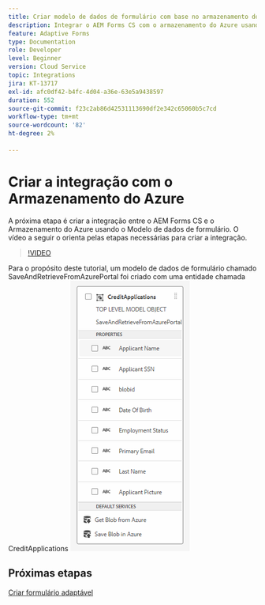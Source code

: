 ```yaml
---
title: Criar modelo de dados de formulário com base no armazenamento do Azure
description: Integrar o AEM Forms CS com o armazenamento do Azure usando o modelo de dados de formulário
feature: Adaptive Forms
type: Documentation
role: Developer
level: Beginner
version: Cloud Service
topic: Integrations
jira: KT-13717
exl-id: afc0df42-b4fc-4d04-a36e-63e5a9438597
duration: 552
source-git-commit: f23c2ab86d42531113690df2e342c65060b5c7cd
workflow-type: tm+mt
source-wordcount: '82'
ht-degree: 2%

---
```


# Criar a integração com o Armazenamento do Azure

A próxima etapa é criar a integração entre o AEM Forms CS e o Armazenamento do Azure usando o Modelo de dados de formulário.
O vídeo a seguir o orienta pelas etapas necessárias para criar a integração.

>[!VIDEO](https://video.tv.adobe.com/v/335385?quality=12&learn=on)

Para o propósito deste tutorial, um modelo de dados de formulário chamado SaveAndRetrieveFromAzurePortal foi criado com uma entidade chamada CreditApplications
![fdm-entity](./assets/fdm-entity.png)

## Próximas etapas

[Criar formulário adaptável](./create-af.md)
